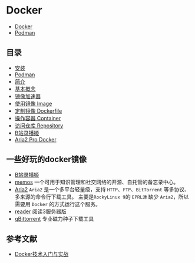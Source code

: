 # Docker

- [Docker](https://www.docker.com/)
- [Podman](https://podman.io/)

## 目录

- [安装](01_Install.md)
- [Podman](02_Podman.md)
- [简介](03_Introduction.md)
- [基本概念](04_Basic_concept.md)
- [镜像加速器](05_Mirror.md)
- [使用镜像 Image](06_Image.md)
- [定制镜像 Dockerfile](07_Dockerfile.md)
- [操作容器 Container](08_Container.md)
- [访问仓库 Repository](09_Repository.md)
- [B站录播姬](rec.danmuji.org.md)
- [Aria2 Pro Docker](aria2-pro.md)

## 一些好玩的docker镜像

- [B站录播姬](rec.danmuji.org.md)
- [memos](memos.md)
一个可用于知识管理和社交网络的开源、自托管的备忘录中心。
- [Aria2](aria2-pro.md)
`Aria2` 是一个多平台轻量级，支持 `HTTP`、`FTP`、`BitTorrent` 等多协议、多来源的命令行下载工具。
主要是`RockyLinux 9`的 `EPRL源` 缺少 `Aria2`，所以需要用 `Docker` 的方式运行这个服务。
- [reader](reader.md)
阅读3服务器版
- [qBittorrent](qbittorrent.md)
专业磁力种子下载工具

## 参考文献

- [Docker技术入门与实战](https://yeasy.gitbook.io/docker_practice/)
